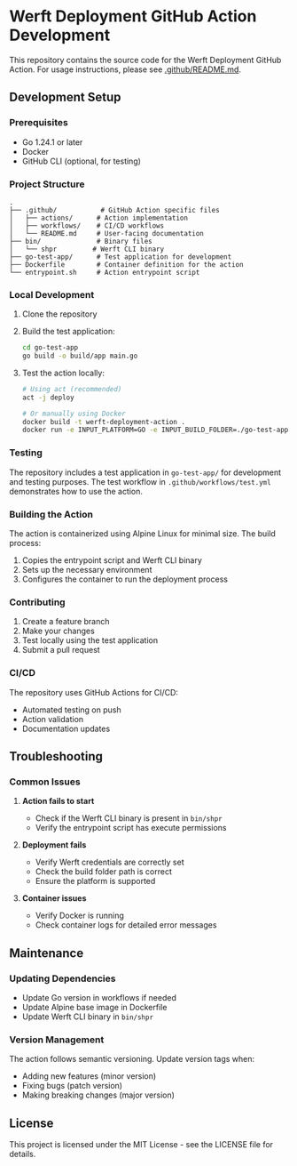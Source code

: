 # Werft Deployment GitHub Action Development

This repository contains the source code for the Werft Deployment GitHub Action. For usage instructions, please see [.github/README.md](.github/README.md).

## Development Setup

### Prerequisites

- Go 1.24.1 or later
- Docker
- GitHub CLI (optional, for testing)

### Project Structure

```
.
├── .github/           # GitHub Action specific files
│   ├── actions/      # Action implementation
│   ├── workflows/    # CI/CD workflows
│   └── README.md     # User-facing documentation
├── bin/              # Binary files
│   └── shpr         # Werft CLI binary
├── go-test-app/      # Test application for development
├── Dockerfile        # Container definition for the action
└── entrypoint.sh     # Action entrypoint script
```

### Local Development

1. Clone the repository
2. Build the test application:
   ```bash
   cd go-test-app
   go build -o build/app main.go
   ```

3. Test the action locally:
   ```bash
   # Using act (recommended)
   act -j deploy

   # Or manually using Docker
   docker build -t werft-deployment-action .
   docker run -e INPUT_PLATFORM=GO -e INPUT_BUILD_FOLDER=./go-test-app/build werft-deployment-action
   ```

### Testing

The repository includes a test application in `go-test-app/` for development and testing purposes. The test workflow in `.github/workflows/test.yml` demonstrates how to use the action.

### Building the Action

The action is containerized using Alpine Linux for minimal size. The build process:

1. Copies the entrypoint script and Werft CLI binary
2. Sets up the necessary environment
3. Configures the container to run the deployment process

### Contributing

1. Create a feature branch
2. Make your changes
3. Test locally using the test application
4. Submit a pull request

### CI/CD

The repository uses GitHub Actions for CI/CD:
- Automated testing on push
- Action validation
- Documentation updates

## Troubleshooting

### Common Issues

1. **Action fails to start**
   - Check if the Werft CLI binary is present in `bin/shpr`
   - Verify the entrypoint script has execute permissions

2. **Deployment fails**
   - Verify Werft credentials are correctly set
   - Check the build folder path is correct
   - Ensure the platform is supported

3. **Container issues**
   - Verify Docker is running
   - Check container logs for detailed error messages

## Maintenance

### Updating Dependencies

- Update Go version in workflows if needed
- Update Alpine base image in Dockerfile
- Update Werft CLI binary in `bin/shpr`

### Version Management

The action follows semantic versioning. Update version tags when:
- Adding new features (minor version)
- Fixing bugs (patch version)
- Making breaking changes (major version)

## License

This project is licensed under the MIT License - see the LICENSE file for details.
